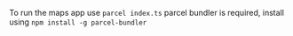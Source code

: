 To run the maps app use `parcel index.ts`
parcel bundler is required, install using `npm install -g parcel-bundler`